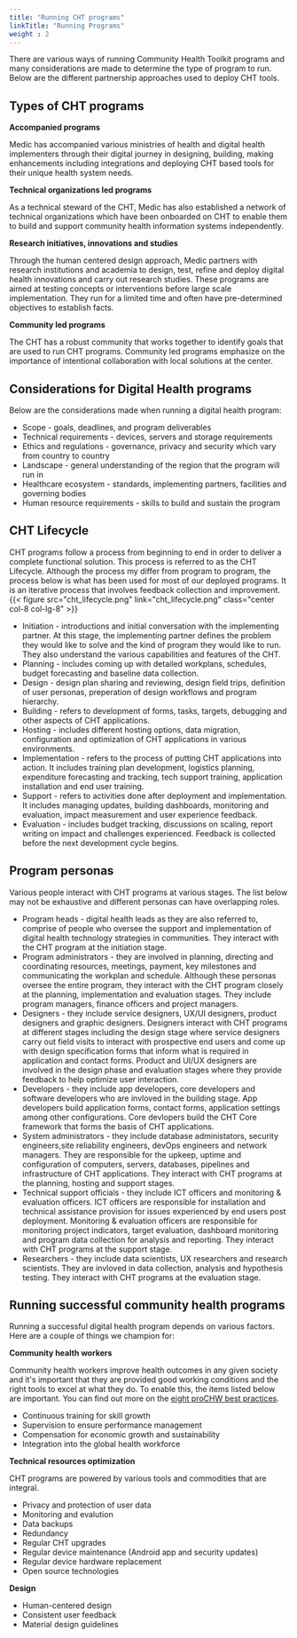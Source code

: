 ```yaml
---
title: "Running CHT programs"
linkTitle: "Running Programs"
weight : 2
---
```


There are various ways of running Community Health Toolkit programs and many considerations are made to determine the type of program to run. Below are the different partnership approaches used to deploy CHT tools.

## Types of CHT programs
**Accompanied programs**

Medic has accompanied various ministries of health and digital health implementers through their digital journey in designing, building, making enhancements including integrations and deploying CHT based tools for their unique health system needs. 

**Technical organizations led programs**

As a technical steward of the CHT, Medic has also established a network of technical organizations which have been onboarded on CHT to enable them to build and support community health information systems independently.

**Research initiatives, innovations and studies**

Through the human centered design approach, Medic partners with research institutions and academia to design, test, refine and deploy digital health innovations and carry out research studies. These programs are aimed at testing concepts or interventions before large scale implementation. They run for a limited time and often have pre-determined objectives to establish facts. 

**Community led programs**

The CHT has a robust community that works together to identify goals that are used to run CHT programs. Community led programs emphasize on the importance of intentional collaboration with local solutions at the center.

## Considerations for Digital Health programs
Below are the considerations made when running a digital health program:
- Scope - goals, deadlines, and program deliverables
- Technical requirements - devices, servers and storage requirements
- Ethics and regulations - governance, privacy and security which vary from country to country
- Landscape - general understanding of the region that the program will run in
- Healthcare ecosystem - standards, implementing partners, facilities and governing bodies
- Human resource requirements - skills to build and sustain the program

## CHT Lifecycle
CHT programs follow a process from beginning to end in order to deliver a complete functional solution. This process is referred to as the CHT Lifecycle. Although the process my differ from program to program, the process below is what has been used for most of our deployed programs. It is an iterative process that involves feedback collection and improvement.
{{< figure src="cht_lifecycle.png" link="cht_lifecycle.png" class="center col-8 col-lg-8" >}}
- Initiation - introductions and initial conversation with the implementing partner. At this stage, the implementing partner defines the problem they would like to solve and the kind of program they would like to run. They also understand the various capabilities and features of the CHT.
- Planning - includes coming up with detailed workplans, schedules, budget forecasting and baseline data collection.
- Design - design plan sharing and reviewing, design field trips, definition of user personas, preperation of design workflows and program hierarchy.
- Building - refers to development of forms, tasks, targets, debugging and other aspects of CHT applications.
- Hosting - includes different hosting options, data migration, configuration and optimization of CHT applications in various environments.
- Implementation - refers to the process of putting CHT applications into action. It includes training plan development, logistics planning, expenditure forecasting and tracking, tech support training, application installation and end user training.
- Support - refers to activities done after deployment and implementation. It includes managing updates, building dashboards, monitoring and evaluation, impact measurement and user experience feedback.
- Evaluation - includes budget tracking, discussions on scaling, report writing on impact and challenges experienced. Feedback is collected before the next development cycle begins.

## Program personas
Various people interact with CHT programs at various stages. The list below may not be exhaustive and different personas can have overlapping roles.
- Program heads - digital health leads as they are also referred to, comprise of people who oversee the support and implementation of digital health technology strategies in communities. They interact with the CHT program at the initiation stage.
- Program administrators - they are involved in planning, directing and coordinating resources, meetings, payment, key milestones and communicating the workplan and schedule. Although these personas oversee the entire program, they interact with the CHT program closely at the planning, implementation and evaluation stages. They include program managers, finance officers and project managers.
- Designers - they include service designers, UX/UI designers, product designers and graphic designers. Designers interact with CHT programs at different stages including the design stage where service designers carry out field visits to interact with prospective end users and come up with design specification forms that inform what is required in application and contact forms. Product and UI/UX designers are involved in the design phase and evaluation stages where they provide feedback to help optimize user interaction.
- Developers - they include app developers, core developers and software developers who are invloved in the building stage. App developers build application forms, contact forms, application settings among other configurations. Core devlopers build the CHT Core framework that forms the basis of CHT applications.
- System administrators - they include database administators, security engineers,site reliability engineers, devOps engineers and network managers. They are responsible for the upkeep, uptime and configuration of computers, servers, databases, pipelines and infrastructure of CHT applications. They interact with CHT programs at the planning, hosting and support stages.
- Technical support officials - they include ICT officers and monitoring & evaluation officers. ICT officers are responsible for installation and technical assistance provision for issues experienced by end users post deployment. Monitoring & evaluation officers are responsible for monitoring project indicators, target evaluation, dashboard monitoring and program data collection for analysis and reporting. They interact with CHT programs at the support stage.
- Researchers - they include data scientists, UX researchers and research scientists. They are invloved in data collection, analysis and hypothesis testing. They interact with CHT programs at the evaluation stage.

## Running successful community health programs
Running a successful digital health program depends on various factors. Here are a couple of things we champion for:

**Community health workers**

Community health workers improve health outcomes in any given society and it's important that they are provided good working conditions and the right tools to excel at what they do. To enable this, the items listed below are important. You can find out more on the [eight proCHW best practices](https://joinchic.org/what-we-do/).

- Continuous training for skill growth
- Supervision to ensure performance management
- Compensation for economic growth and sustainability
- Integration into the global health workforce

**Technical resources optimization**

CHT programs are powered by various tools and commodities that are integral.

- Privacy and protection of user data
- Monitoring and evalution
- Data backups
- Redundancy
- Regular CHT upgrades
- Regular device maintenance (Android app and security updates)
- Regular device hardware replacement
- Open source technologies


**Design**

- Human-centered design
- Consistent user feedback
- Material design guidelines






